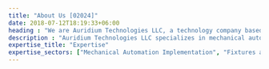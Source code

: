 ```yaml
---
title: "About Us [02024]"
date: 2018-07-12T18:19:33+06:00
heading : "We are Auridium Technologies LLC, a technology company based in Manchester, New Hampshire. We are happy to serve clients all over greater Boston and New England, and beyond -- just give us a shout!"
description : "Auridium Technologies LLC specializes in mechanical automation solutions, process scale-up, and the mechanical amplification of human labor. Our focus is on the essentials: to deliver solutions that exceed expectations with minimal administrative overhead. We'll get at the crux of your process or problem and work toward an optimized solution."
expertise_title: "Expertise"
expertise_sectors: ["Mechanical Automation Implementation", "Fixtures and Tooling", "System Engineering of Robotic Workcells", "Robot End Effector Design", "Mechanical Design for High Voltage", "Mechanical Design for Vacuum", "Design for Manufacture and Assembly (DFM/A)", "Incorporating Human Factors Into Design", "Process Shadowing and Optimization Consulting", "Design for Simplicity", "Startup Engineering Scale-Up"]
---
```

